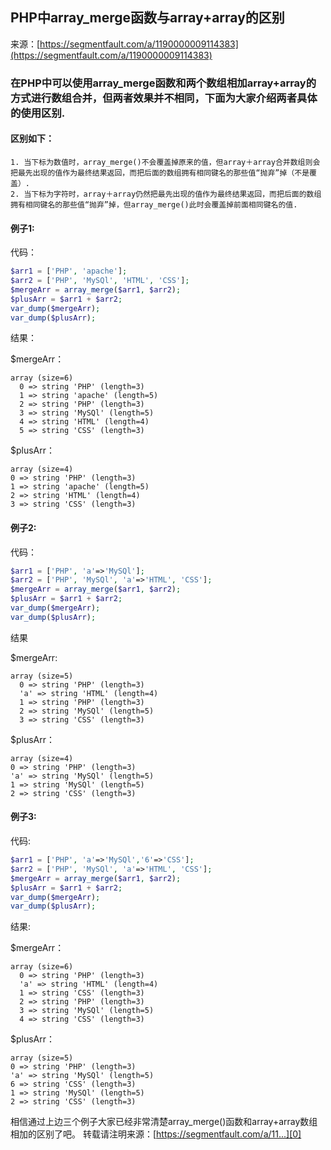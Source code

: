 ## PHP中array_merge函数与array+array的区别

来源：[https://segmentfault.com/a/1190000009114383](https://segmentfault.com/a/1190000009114383)


### 在PHP中可以使用array_merge函数和两个数组相加array+array的方式进行数组合并，但两者效果并不相同，下面为大家介绍两者具体的使用区别.
#### 区别如下：

```
1. 当下标为数值时，array_merge()不会覆盖掉原来的值，但array＋array合并数组则会把最先出现的值作为最终结果返回，而把后面的数组拥有相同键名的那些值“抛弃”掉（不是覆盖）. 
2. 当下标为字符时，array＋array仍然把最先出现的值作为最终结果返回，而把后面的数组拥有相同键名的那些值“抛弃”掉，但array_merge()此时会覆盖掉前面相同键名的值. 
```
#### 例子1:

代码：

```php
$arr1 = ['PHP', 'apache'];
$arr2 = ['PHP', 'MySQl', 'HTML', 'CSS'];
$mergeArr = array_merge($arr1, $arr2);
$plusArr = $arr1 + $arr2;
var_dump($mergeArr);
var_dump($plusArr);
```

结果：

$mergeArr：

```
array (size=6)
  0 => string 'PHP' (length=3)
  1 => string 'apache' (length=5)
  2 => string 'PHP' (length=3)
  3 => string 'MySQl' (length=5)
  4 => string 'HTML' (length=4)
  5 => string 'CSS' (length=3)
```

$plusArr：

```
array (size=4)
0 => string 'PHP' (length=3)
1 => string 'apache' (length=5)
2 => string 'HTML' (length=4)
3 => string 'CSS' (length=3)
```
#### 例子2:

代码：

```php
$arr1 = ['PHP', 'a'=>'MySQl'];
$arr2 = ['PHP', 'MySQl', 'a'=>'HTML', 'CSS'];
$mergeArr = array_merge($arr1, $arr2);
$plusArr = $arr1 + $arr2;
var_dump($mergeArr);
var_dump($plusArr);
```

结果

$mergeArr:

```
array (size=5)
  0 => string 'PHP' (length=3)
  'a' => string 'HTML' (length=4)
  1 => string 'PHP' (length=3)
  2 => string 'MySQl' (length=5)
  3 => string 'CSS' (length=3)
```

$plusArr：

```
array (size=4)
0 => string 'PHP' (length=3)
'a' => string 'MySQl' (length=5)
1 => string 'MySQl' (length=5)
2 => string 'CSS' (length=3)
```
#### 例子3:

代码:

```php
$arr1 = ['PHP', 'a'=>'MySQl','6'=>'CSS'];
$arr2 = ['PHP', 'MySQl', 'a'=>'HTML', 'CSS'];
$mergeArr = array_merge($arr1, $arr2);
$plusArr = $arr1 + $arr2;
var_dump($mergeArr);
var_dump($plusArr);
```

结果:

$mergeArr：

```
array (size=6)
  0 => string 'PHP' (length=3)
  'a' => string 'HTML' (length=4)
  1 => string 'CSS' (length=3)
  2 => string 'PHP' (length=3)
  3 => string 'MySQl' (length=5)
  4 => string 'CSS' (length=3)
```

$plusArr：

```
array (size=5)
0 => string 'PHP' (length=3)
'a' => string 'MySQl' (length=5)
6 => string 'CSS' (length=3)
1 => string 'MySQl' (length=5)
2 => string 'CSS' (length=3)
```

相信通过上边三个例子大家已经非常清楚array_merge()函数和array+array数组相加的区别了吧。
转载请注明来源：[https://segmentfault.com/a/11...][0]

[0]: https://segmentfault.com/a/1190000009114383?_ea=1827708
